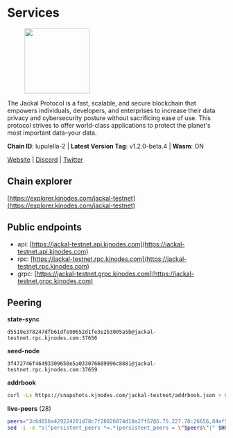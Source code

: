 # Services

<figure><img src="https://raw.githubusercontent.com/kj89/testnet_manuals/main/pingpub/logos/jackal.png" width="150" alt=""><figcaption></figcaption></figure>

The Jackal Protocol is a fast, scalable, and secure blockchain that empowers  individuals, developers, and enterprises to increase their data privacy and  cybersecurity posture without sacrificing ease of use. This protocol strives  to offer world-class applications to protect the planet's most important data–your data.

**Chain ID**: lupulella-2 | **Latest Version Tag**: v1.2.0-beta.4 | **Wasm**: ON

[Website](https://jackalprotocol.com) | [Discord](https://discord.com/invite/5GKym3p6rj) | [Twitter](https://twitter.com/Jackal_Protocol)




## Chain explorer
[https://explorer.kjnodes.com/jackal-testnet](https://explorer.kjnodes.com/jackal-testnet)

## Public endpoints

* api: [https://jackal-testnet.api.kjnodes.com](https://jackal-testnet.api.kjnodes.com)
* rpc: [https://jackal-testnet.rpc.kjnodes.com](https://jackal-testnet.rpc.kjnodes.com)
* grpc: [https://jackal-testnet.grpc.kjnodes.com](https://jackal-testnet.grpc.kjnodes.com)

## Peering

**state-sync**

```text
d5519e378247dfb61dfe90652d1fe3e2b3005a5b@jackal-testnet.rpc.kjnodes.com:37656
```

**seed-node**

```text
3f472746f46493309650e5a033076689996c8881@jackal-testnet.rpc.kjnodes.com:37659
```

**addrbook**
```bash
curl -Ls https://snapshots.kjnodes.com/jackal-testnet/addrbook.json > $HOME/.canine/config/addrbook.json
```

**live-peers** (28)
```bash
peers="3c6d856a429224201d78c7f28026874d10a27f57@5.75.227.78:26656,84af58201840781a0a62449d1dcdb0ad0cf5bdb3@91.223.3.144:26356,f3e70d3de1974208af04dac6fabd657ab4abf0ff@65.108.75.107:24656,d5519e378247dfb61dfe90652d1fe3e2b3005a5b@65.109.68.190:37656,4ea723e652f11433734ae2aa6f364ef0510d6636@16.163.74.176:26626,0e3058446ee9b1ad449b5d3a60d5c4f92dd3785c@65.109.30.12:56656,fd5b3021fe67406e63c1a3e3e89cb243bc0791c9@65.109.32.174:32656,94b63fddfc78230f51aeb7ac34b9fb86bd042a77@46.4.53.94:30567,0394449cab5a29f24dd4f37683d3b7622f27c0fc@65.108.206.118:61156,6c6c7f370febd64447770da8aec0b9d359d61565@65.109.70.23:17556,372111fd8c3c11a57cd34db58b2bdd8d2b6e5005@172.104.19.93:26656,1b191fb9ef837dec648136097f94925a15dd85ab@213.170.135.20:26516,09d9127972ded9e22f9f11833ed7fcfa149cf1fa@65.109.92.240:19126,e4e93ce4b050c9d821e15b69477f5da706121343@65.109.93.152:31656,9a2c091798681f89b11f8eea370bf9c6284437c5@167.86.115.183:26656,11b91d243d43e761c96cfbf49f2f2bd06cce2df8@65.109.23.114:17556,80420ad774e622bda8e1dfa9b80da11eee7eed1f@144.126.140.252:29656,ff5171d91cb033670238998dc84bdf69468bb053@51.89.232.234:27686,2ededbdbd98580e22ae8c3676e37b6e1fc1d987b@142.132.248.253:23656,dbe4ae998efcb0b0fddfaa55b8cdf02b89894411@23.29.55.92:26656,a0f726a3dffb45d9cbde0913701bd757fcd7e434@157.90.2.254:36656,5eedbfbe64b942f4ab54db3842acf3bfab034c24@161.97.74.88:46656,d3677c7a3f9ef42d5ba213ae84c4c5749f4ee787@44.204.38.21:26656,cb4f20c67900c664d52ff8b8e7e8d6b06870c0b3@95.217.207.236:27686,b549c1092e37db22576e31f19cbec4b1b3b36503@116.202.227.117:37656,5c2a752c9b1952dbed075c56c600c3a79b58c395@195.3.220.57:26906,fa10dc1a1dc81ee2741e7f88327cb13d2ab56f54@65.109.23.182:19126,1f11577400a5caadedc01261e0f4902983445fb1@94.23.23.189:26656"
sed -i -e "s|^persistent_peers *=.*|persistent_peers = \"$peers\"|" $HOME/.canine/config/config.toml
```
